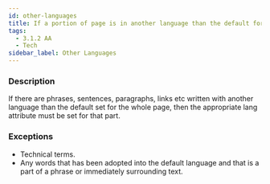 ```yaml
---
id: other-languages
title: If a portion of page is in another language than the default for the page, set the appropriate language for it
tags:
  - 3.1.2 AA
  - Tech
sidebar_label: Other Languages
---
```


### Description

If there are phrases, sentences, paragraphs, links etc written with another language than the default set for the whole page, then the appropriate lang attribute must be set for that part. 

### Exceptions

- Technical terms.
- Any words that has been adopted into the default language and that is a part of a phrase or immediately surrounding text.

